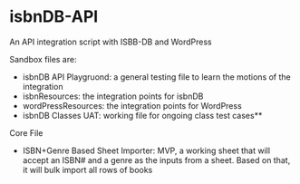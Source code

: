 # isbnDB-API
An API integration script with ISBB-DB and WordPress

Sandbox files are:
- isbnDB API Playgruond: a general testing file to learn the motions of the integration
- isbnResources: the integration points for isbnDB
- wordPressResources: the integration points for WordPress
- isbnDB Classes UAT: working file for ongoing class test cases**


Core File
- ISBN+Genre Based Sheet Importer: MVP, a working sheet that will accept an ISBN# and a genre as the inputs from a sheet. Based on that, it will bulk import all rows of books
